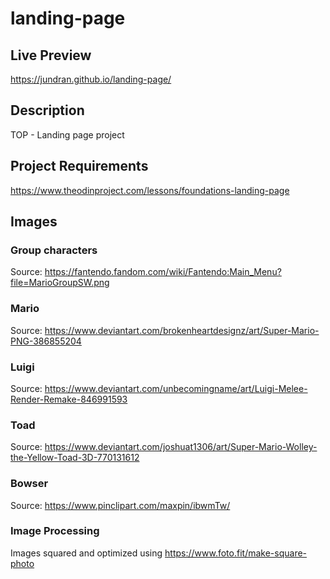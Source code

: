 # landing-page

## Live Preview
https://jundran.github.io/landing-page/

## Description
TOP - Landing page project

## Project Requirements
https://www.theodinproject.com/lessons/foundations-landing-page

## Images
### Group characters
Source: https://fantendo.fandom.com/wiki/Fantendo:Main_Menu?file=MarioGroupSW.png

### Mario
Source: https://www.deviantart.com/brokenheartdesignz/art/Super-Mario-PNG-386855204

### Luigi
Source: https://www.deviantart.com/unbecomingname/art/Luigi-Melee-Render-Remake-846991593

### Toad
Source: https://www.deviantart.com/joshuat1306/art/Super-Mario-Wolley-the-Yellow-Toad-3D-770131612

### Bowser
Source: https://www.pinclipart.com/maxpin/ibwmTw/

### Image Processing
Images squared and optimized using https://www.foto.fit/make-square-photo
